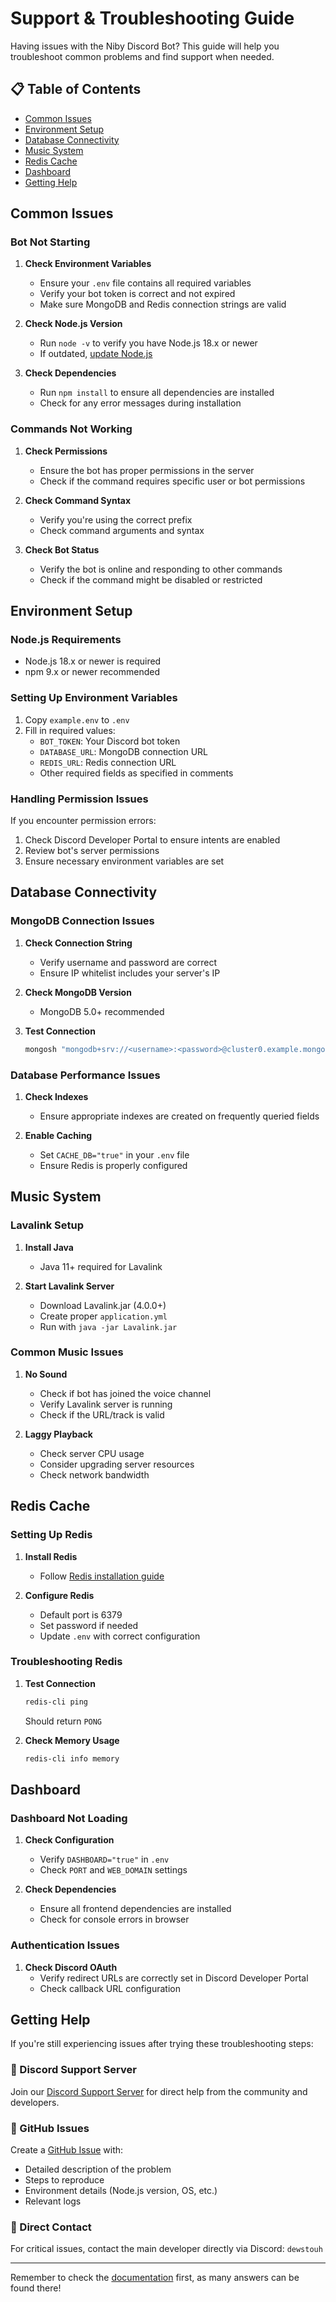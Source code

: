 # Support & Troubleshooting Guide

Having issues with the Niby Discord Bot? This guide will help you troubleshoot common problems and find support when needed.

## 📋 Table of Contents

- [Common Issues](#common-issues)
- [Environment Setup](#environment-setup)
- [Database Connectivity](#database-connectivity)
- [Music System](#music-system)
- [Redis Cache](#redis-cache)
- [Dashboard](#dashboard)
- [Getting Help](#getting-help)

## Common Issues

### Bot Not Starting

1. **Check Environment Variables**
   - Ensure your `.env` file contains all required variables
   - Verify your bot token is correct and not expired
   - Make sure MongoDB and Redis connection strings are valid

2. **Check Node.js Version**
   - Run `node -v` to verify you have Node.js 18.x or newer
   - If outdated, [update Node.js](https://nodejs.org/en/download/)

3. **Check Dependencies**
   - Run `npm install` to ensure all dependencies are installed
   - Check for any error messages during installation

### Commands Not Working

1. **Check Permissions**
   - Ensure the bot has proper permissions in the server
   - Check if the command requires specific user or bot permissions

2. **Check Command Syntax**
   - Verify you're using the correct prefix
   - Check command arguments and syntax

3. **Check Bot Status**
   - Verify the bot is online and responding to other commands
   - Check if the command might be disabled or restricted

## Environment Setup

### Node.js Requirements

- Node.js 18.x or newer is required
- npm 9.x or newer recommended

### Setting Up Environment Variables

1. Copy `example.env` to `.env`
2. Fill in required values:
   - `BOT_TOKEN`: Your Discord bot token
   - `DATABASE_URL`: MongoDB connection URL
   - `REDIS_URL`: Redis connection URL
   - Other required fields as specified in comments

### Handling Permission Issues

If you encounter permission errors:

1. Check Discord Developer Portal to ensure intents are enabled
2. Review bot's server permissions
3. Ensure necessary environment variables are set

## Database Connectivity

### MongoDB Connection Issues

1. **Check Connection String**
   - Verify username and password are correct
   - Ensure IP whitelist includes your server's IP

2. **Check MongoDB Version**
   - MongoDB 5.0+ recommended

3. **Test Connection**
   ```bash
   mongosh "mongodb+srv://<username>:<password>@cluster0.example.mongodb.net/dbName"
   ```

### Database Performance Issues

1. **Check Indexes**
   - Ensure appropriate indexes are created on frequently queried fields

2. **Enable Caching**
   - Set `CACHE_DB="true"` in your `.env` file
   - Ensure Redis is properly configured

## Music System

### Lavalink Setup

1. **Install Java**
   - Java 11+ required for Lavalink

2. **Start Lavalink Server**
   - Download Lavalink.jar (4.0.0+)
   - Create proper `application.yml`
   - Run with `java -jar Lavalink.jar`

### Common Music Issues

1. **No Sound**
   - Check if bot has joined the voice channel
   - Verify Lavalink server is running
   - Check if the URL/track is valid

2. **Laggy Playback**
   - Check server CPU usage
   - Consider upgrading server resources
   - Check network bandwidth

## Redis Cache

### Setting Up Redis

1. **Install Redis**
   - Follow [Redis installation guide](https://redis.io/download)

2. **Configure Redis**
   - Default port is 6379
   - Set password if needed
   - Update `.env` with correct configuration

### Troubleshooting Redis

1. **Test Connection**
   ```bash
   redis-cli ping
   ```
   Should return `PONG`

2. **Check Memory Usage**
   ```bash
   redis-cli info memory
   ```

## Dashboard

### Dashboard Not Loading

1. **Check Configuration**
   - Verify `DASHBOARD="true"` in `.env`
   - Check `PORT` and `WEB_DOMAIN` settings

2. **Check Dependencies**
   - Ensure all frontend dependencies are installed
   - Check for console errors in browser

### Authentication Issues

1. **Check Discord OAuth**
   - Verify redirect URLs are correctly set in Discord Developer Portal
   - Check callback URL configuration

## Getting Help

If you're still experiencing issues after trying these troubleshooting steps:

### 💬 Discord Support Server

Join our [Discord Support Server](https://discord.gg/MBPsvcphGf) for direct help from the community and developers.

### 📝 GitHub Issues

Create a [GitHub Issue](https://github.com/dewstouh/niby-discord-bot/issues) with:
- Detailed description of the problem
- Steps to reproduce
- Environment details (Node.js version, OS, etc.)
- Relevant logs

### 📧 Direct Contact

For critical issues, contact the main developer directly via Discord: `dewstouh`

---

Remember to check the [documentation](README.md) first, as many answers can be found there!
